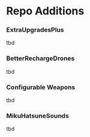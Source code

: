 # Repo Additions

### ExtraUpgradesPlus
tbd

### BetterRechargeDrones
tbd

### Configurable Weapons
tbd

### MikuHatsuneSounds
tbd